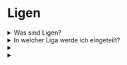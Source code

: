 # Ligen

<details>

<summary>Was sind Ligen?</summary>

Ligen sind vergleichbar mit Tiers in einer Fußballmeisterschaft. Sie spiegeln dein Leistungsniveau während der Qualifikationsrunden wider und gruppieren Spieler mit vergleichbaren Leistungen für Wettbewerbsmatches. Eine höhere Platzierung in der Liga führt zu größeren Belohnungen. Weitere Details werden zum Start der ersten Saison bekannt gegeben.

</details>

<details>

<summary>In welcher Liga werde ich eingeteilt?</summary>

Deine Ligaeinteilung hängt von deiner Platzierung während der Qualifikationsphasen ab. Teilnehmer sammeln täglich Punkte und klettern auf der Rangliste nach oben, was zu endgültigen Platzierungen nach Qualifikationsphase 1 und Qualifikationsphase 2 führt. Basierend auf den gemeinsamen Leistungen und der Gesamtzahl der Teilnehmer werden Plätze in verschiedenen Ligen vergeben.

Die besten Performer jeder Qualifikationsphase erhalten Einladungen, um je nach ihrem Fähigkeitsniveau der am besten geeigneten Liga beizutreten.

Im Laufe der Saisons funktionieren die Ligen nach dem Auf- und Abstiegssystem. Die besten Performer steigen in höhere Ligen auf, während weniger erfolgreiche Spieler in niedrigere Ligen versetzt werden.

Wenn du nach den Qualifikationsphasen beitrittst, wirst du der Amateur-Liga zugeteilt. Diese Liga bietet nicht nur eigene Belohnungen, sondern bietet auch die Möglichkeit, in höhere Divisionen aufzusteigen und Belohnungen zu sichern/verbessern.

</details>

<details>

<summary></summary>



</details>

<details>

<summary></summary>



</details>
